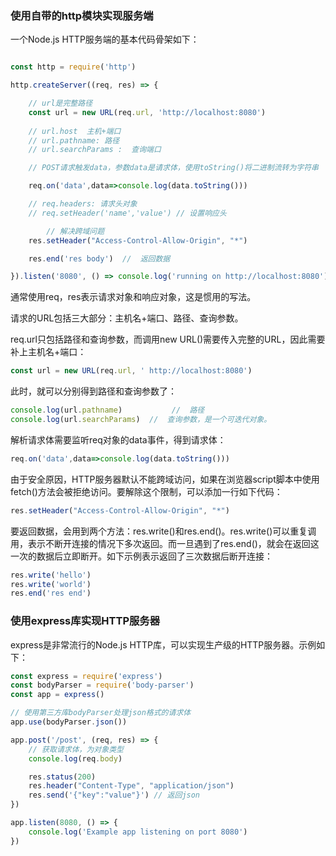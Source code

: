 
### 使用自带的http模块实现服务端

一个Node.js HTTP服务端的基本代码骨架如下：

```js

const http = require('http')

http.createServer((req, res) => {

    // url是完整路径
    const url = new URL(req.url, 'http://localhost:8080')
    
    // url.host  主机+端口
    // url.pathname: 路径
    // url.searchParams :  查询端口

    // POST请求触发data，参数data是请求体，使用toString()将二进制流转为字符串

    req.on('data',data=>console.log(data.toString()))

    // req.headers: 请求头对象
    // req.setHeader('name','value') // 设置响应头

        // 解决跨域问题
    res.setHeader("Access-Control-Allow-Origin", "*")     

    res.end('res body')  //  返回数据

}).listen('8080', () => console.log('running on http://localhost:8080'))
```

通常使用req，res表示请求对象和响应对象，这是惯用的写法。

请求的URL包括三大部分：主机名+端口、路径、查询参数。

req.url只包括路径和查询参数，而调用new URL()需要传入完整的URL，因此需要补上主机名+端口：

```js
const url = new URL(req.url, ' http://localhost:8080')
```

此时，就可以分别得到路径和查询参数了：

```js
console.log(url.pathname)           //  路径
console.log(url.searchParams)  //  查询参数，是一个可迭代对象。
```

解析请求体需要监听req对象的data事件，得到请求体：

```js
req.on('data',data=>console.log(data.toString()))
```

由于安全原因，HTTP服务器默认不能跨域访问，如果在浏览器script脚本中使用fetch()方法会被拒绝访问。要解除这个限制，可以添加一行如下代码：

```js
res.setHeader("Access-Control-Allow-Origin", "*")
```

要返回数据，会用到两个方法：res.write()和res.end()。res.write()可以重复调用，表示不断开连接的情况下多次返回。而一旦遇到了res.end()，就会在返回这一次的数据后立即断开。如下示例表示返回了三次数据后断开连接：

```js
res.write('hello')
res.write('world')
res.end('res end')
```

### 使用express库实现HTTP服务器

express是非常流行的Node.js HTTP库，可以实现生产级的HTTP服务器。示例如下：

```js
const express = require('express')
const bodyParser = require('body-parser')
const app = express()

// 使用第三方库bodyParser处理json格式的请求体
app.use(bodyParser.json()) 

app.post('/post', (req, res) => {
    // 获取请求体，为对象类型
    console.log(req.body)

    res.status(200)
    res.header("Content-Type", "application/json")
    res.send('{"key":"value"}') // 返回json
})

app.listen(8080, () => {
    console.log('Example app listening on port 8080')
})
```
